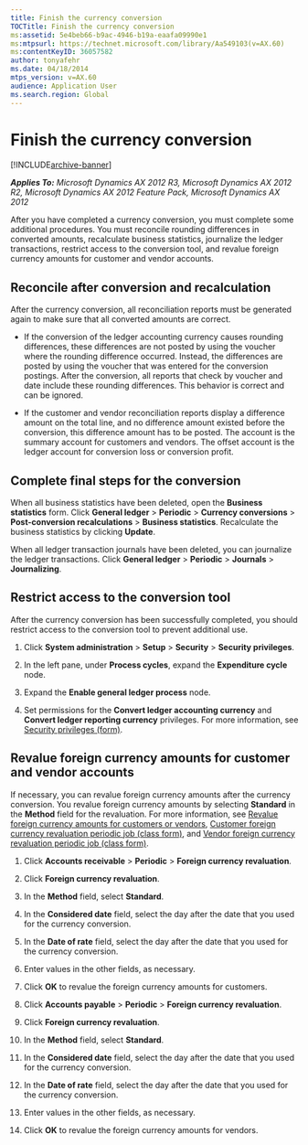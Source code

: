 ```yaml
---
title: Finish the currency conversion
TOCTitle: Finish the currency conversion
ms:assetid: 5e4beb66-b9ac-4946-b19a-eaafa09990e1
ms:mtpsurl: https://technet.microsoft.com/library/Aa549103(v=AX.60)
ms:contentKeyID: 36057582
author: tonyafehr
ms.date: 04/18/2014
mtps_version: v=AX.60
audience: Application User
ms.search.region: Global
---
```


# Finish the currency conversion 


[!INCLUDE[archive-banner](includes/archive-banner.md)]


_**Applies To:** Microsoft Dynamics AX 2012 R3, Microsoft Dynamics AX 2012 R2, Microsoft Dynamics AX 2012 Feature Pack, Microsoft Dynamics AX 2012_

After you have completed a currency conversion, you must complete some additional procedures. You must reconcile rounding differences in converted amounts, recalculate business statistics, journalize the ledger transactions, restrict access to the conversion tool, and revalue foreign currency amounts for customer and vendor accounts.

## Reconcile after conversion and recalculation

After the currency conversion, all reconciliation reports must be generated again to make sure that all converted amounts are correct.

  - If the conversion of the ledger accounting currency causes rounding differences, these differences are not posted by using the voucher where the rounding difference occurred. Instead, the differences are posted by using the voucher that was entered for the conversion postings. After the conversion, all reports that check by voucher and date include these rounding differences. This behavior is correct and can be ignored.

  - If the customer and vendor reconciliation reports display a difference amount on the total line, and no difference amount existed before the conversion, this difference amount has to be posted. The account is the summary account for customers and vendors. The offset account is the ledger account for conversion loss or conversion profit.

## Complete final steps for the conversion

When all business statistics have been deleted, open the **Business statistics** form. Click **General ledger** \> **Periodic** \> **Currency conversions** \> **Post-conversion recalculations** \> **Business statistics**. Recalculate the business statistics by clicking **Update**.

When all ledger transaction journals have been deleted, you can journalize the ledger transactions. Click **General ledger** \> **Periodic** \> **Journals** \> **Journalizing**.

## Restrict access to the conversion tool

After the currency conversion has been successfully completed, you should restrict access to the conversion tool to prevent additional use.

1.  Click **System administration** \> **Setup** \> **Security** \> **Security privileges**.

2.  In the left pane, under **Process cycles**, expand the **Expenditure cycle** node.

3.  Expand the **Enable general ledger process** node.

4.  Set permissions for the **Convert ledger accounting currency** and **Convert ledger reporting currency** privileges. For more information, see [Security privileges (form)](https://technet.microsoft.com/library/hh209366\(v=ax.60\)).

## Revalue foreign currency amounts for customer and vendor accounts

If necessary, you can revalue foreign currency amounts after the currency conversion. You revalue foreign currency amounts by selecting **Standard** in the **Method** field for the revaluation. For more information, see [Revalue foreign currency amounts for customers or vendors](revalue-foreign-currency-amounts-for-customers-or-vendors.md), [Customer foreign currency revaluation periodic job (class form)](https://technet.microsoft.com/library/aa574761\(v=ax.60\)), and [Vendor foreign currency revaluation periodic job (class form)](https://technet.microsoft.com/library/aa554435\(v=ax.60\)).

1.  Click **Accounts receivable** \> **Periodic** \> **Foreign currency revaluation**.

2.  Click **Foreign currency revaluation**.

3.  In the **Method** field, select **Standard**.

4.  In the **Considered date** field, select the day after the date that you used for the currency conversion.

5.  In the **Date of rate** field, select the day after the date that you used for the currency conversion.

6.  Enter values in the other fields, as necessary.

7.  Click **OK** to revalue the foreign currency amounts for customers.

8.  Click **Accounts payable** \> **Periodic** \> **Foreign currency revaluation**.

9.  Click **Foreign currency revaluation**.

10. In the **Method** field, select **Standard**.

11. In the **Considered date** field, select the day after the date that you used for the currency conversion.

12. In the **Date of rate** field, select the day after the date that you used for the currency conversion.

13. Enter values in the other fields, as necessary.

14. Click **OK** to revalue the foreign currency amounts for vendors.

  


